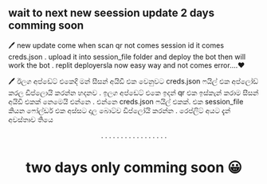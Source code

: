 ## wait to next new seession update 2 days comming soon


🖊️ new update come when scan qr not comes session id it comes creds.json . upload it into session_file folder and deploy the bot then will work the bot . replit deployersla now easy way and not comes error....❤️

🖊️ ඊලග අප්ඩේට් එකෙදි මන් සීසන් අයිඩි එක වෙනුවට creds.json ෆයිල් එක අප්ලෝඩ් කරල ඩිප්ලොයි කරන්න හදනව .
ඉලග අප්ඩෙට් එකෙ ඉදන් qr එක ඉස්කැන් කරාම සීසන් අයිඩි එකක් නෙමෙයි එන්නෙ . එන්නෙ creds.json ෆයිල් එකක්. එක session_file කියන ෆෝල්ඩර් එක අස්සට දාල බොට්ව ඩිප්ලෝයි කරන්න .
රෙප්ලිට් අයට දැන් අවස්තාව තියෙ


<div align="center">
.
.
.
.
.
.
.
.
.
.
.
.
.
.
.
.
.

# two days only comming soon 😀
